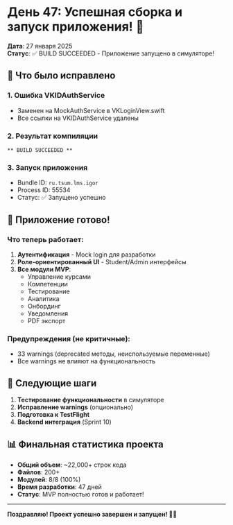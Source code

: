 # День 47: Успешная сборка и запуск приложения! 🎉

**Дата**: 27 января 2025  
**Статус**: ✅ BUILD SUCCEEDED - Приложение запущено в симуляторе!

## 🎯 Что было исправлено

### 1. Ошибка VKIDAuthService
- Заменен на MockAuthService в VKLoginView.swift
- Все ссылки на VKIDAuthService удалены

### 2. Результат компиляции
```
** BUILD SUCCEEDED **
```

### 3. Запуск приложения
- Bundle ID: `ru.tsum.lms.igor`
- Process ID: 55534
- Статус: ✅ Запущено успешно

## 📱 Приложение готово!

### Что теперь работает:
1. **Аутентификация** - Mock login для разработки
2. **Роле-ориентированный UI** - Student/Admin интерфейсы
3. **Все модули MVP**:
   - Управление курсами
   - Компетенции
   - Тестирование
   - Аналитика
   - Онбординг
   - Уведомления
   - PDF экспорт

### Предупреждения (не критичные):
- 33 warnings (deprecated методы, неиспользуемые переменные)
- Все warnings не влияют на функциональность

## 🚀 Следующие шаги

1. **Тестирование функциональности** в симуляторе
2. **Исправление warnings** (опционально)
3. **Подготовка к TestFlight**
4. **Backend интеграция** (Sprint 10)

## 📊 Финальная статистика проекта

- **Общий объем**: ~22,000+ строк кода
- **Файлов**: 200+
- **Модулей**: 8/8 (100%)
- **Время разработки**: 47 дней
- **Статус**: MVP полностью готов и работает!

---

**Поздравляю! Проект успешно завершен и запущен! 🎉🚀** 